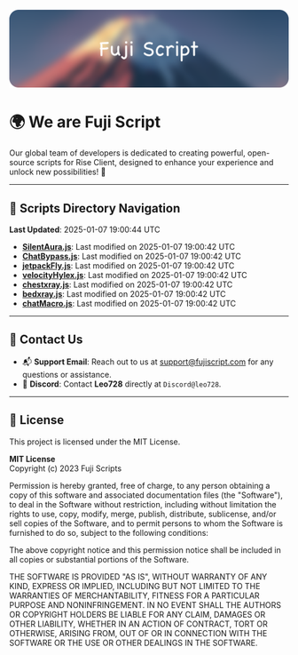 ![Banner](.github/b.webp)

# 🌍 **We are Fuji Script**

Our global team of developers is dedicated to creating powerful, open-source scripts for Rise Client, designed to enhance your experience and unlock new possibilities! 🌟

---
<!-- SCRIPTS_NAVIGATION_START -->
## 📂 **Scripts Directory Navigation**

**Last Updated**: 2025-01-07 19:00:44 UTC

- **[SilentAura.js](scripts/SilentAura.js)**: Last modified on 2025-01-07 19:00:42 UTC
- **[ChatBypass.js](scripts/ChatBypass.js)**: Last modified on 2025-01-07 19:00:42 UTC
- **[jetpackFly.js](scripts/jetpackFly.js)**: Last modified on 2025-01-07 19:00:42 UTC
- **[velocityHylex.js](scripts/velocityHylex.js)**: Last modified on 2025-01-07 19:00:42 UTC
- **[chestxray.js](scripts/chestxray.js)**: Last modified on 2025-01-07 19:00:42 UTC
- **[bedxray.js](scripts/bedxray.js)**: Last modified on 2025-01-07 19:00:42 UTC
- **[chatMacro.js](scripts/chatMacro.js)**: Last modified on 2025-01-07 19:00:42 UTC

<!-- SCRIPTS_NAVIGATION_END -->

---

## 💬 **Contact Us**  
- 📬 **Support Email**: Reach out to us at [support@fujiscript.com](mailto:support@fujiscript.com) for any questions or assistance.  
- 💬 **Discord**: Contact **Leo728** directly at `Discord@leo728`.

---

## 📜 **License**

This project is licensed under the MIT License.  

**MIT License**  
Copyright (c) 2023 Fuji Scripts  

Permission is hereby granted, free of charge, to any person obtaining a copy of this software and associated documentation files (the "Software"), to deal in the Software without restriction, including without limitation the rights to use, copy, modify, merge, publish, distribute, sublicense, and/or sell copies of the Software, and to permit persons to whom the Software is furnished to do so, subject to the following conditions:  

The above copyright notice and this permission notice shall be included in all copies or substantial portions of the Software.  

THE SOFTWARE IS PROVIDED "AS IS", WITHOUT WARRANTY OF ANY KIND, EXPRESS OR IMPLIED, INCLUDING BUT NOT LIMITED TO THE WARRANTIES OF MERCHANTABILITY, FITNESS FOR A PARTICULAR PURPOSE AND NONINFRINGEMENT. IN NO EVENT SHALL THE AUTHORS OR COPYRIGHT HOLDERS BE LIABLE FOR ANY CLAIM, DAMAGES OR OTHER LIABILITY, WHETHER IN AN ACTION OF CONTRACT, TORT OR OTHERWISE, ARISING FROM, OUT OF OR IN CONNECTION WITH THE SOFTWARE OR THE USE OR OTHER DEALINGS IN THE SOFTWARE.  
